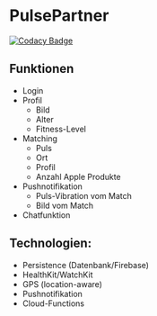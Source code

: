 # PulsePartner

[![Codacy Badge](https://api.codacy.com/project/badge/Grade/1f90bc42ba684620913d3d0eed08322c)](https://www.codacy.com?utm_source=github.com&amp;utm_medium=referral&amp;utm_content=Ragyal/PulsePartner&amp;utm_campaign=Badge_Grade)

## Funktionen

- Login
- Profil
  - Bild
  - Alter
  - Fitness-Level
- Matching
  - Puls
  - Ort
  - Profil
  - Anzahl Apple Produkte
- Pushnotifikation
  - Puls-Vibration vom Match
  - Bild vom Match
- Chatfunktion


## Technologien:
- Persistence (Datenbank/Firebase)
- HealthKit/WatchKit
- GPS (location-aware)
- Pushnotifikation
- Cloud-Functions
